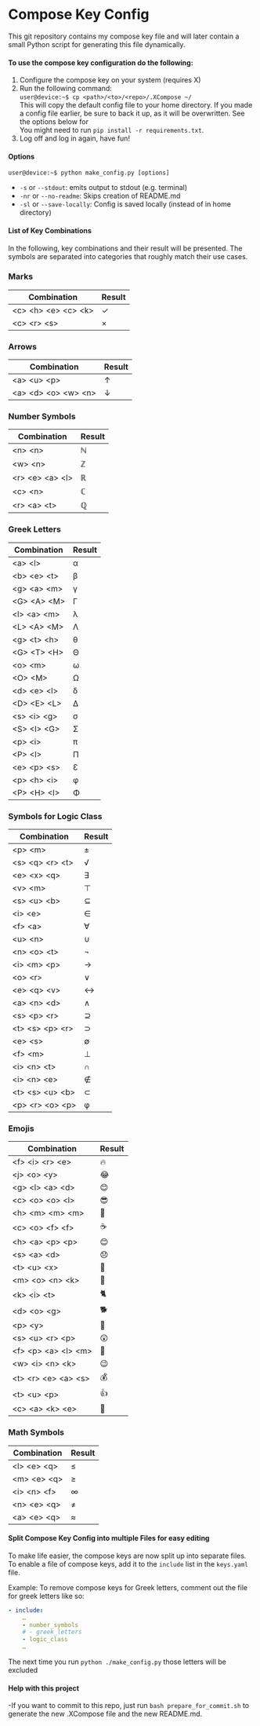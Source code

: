 # Compose Key Config
This git repository contains my compose key file and will later contain a small Python script for generating this file dynamically.

#### To use the compose key configuration do the following:
1. Configure the compose key on your system (requires X)
2. Run the following command: <br>
`user@device:~$ cp <path>/<to>/<repo>/.XCompose ~/`<br>
This will copy the default config file to your home directory. If you made a config file earlier, be sure to back it up, as it will be overwritten. See the options below for
<br>You might need to run `pip install -r requirements.txt`.
3. Log off and log in again, have fun!

#### Options
`user@device:~$ python make_config.py [options]`

- `-s` or `--stdout`: emits output to stdout (e.g. terminal)
- `-nr` or `--no-readme`: Skips creation of README.md
- `-sl` or `--save-locally`: Config is saved locally (instead of in home directory)

#### List of Key Combinations
In the following, key combinations and their result will be presented. The symbols are separated into categories that roughly match their use cases.


### Marks
|Combination|Result|
|---|---|
| \<c\> \<h\> \<e\> \<c\> \<k\> | ✓ | 
| \<c\> \<r\> \<s\> | × | 

### Arrows
|Combination|Result|
|---|---|
| \<a\> \<u\> \<p\> | ↑ | 
| \<a\> \<d\> \<o\> \<w\> \<n\> | ↓ | 

### Number Symbols
|Combination|Result|
|---|---|
| \<n\> \<n\> | ℕ | 
| \<w\> \<n\> | ℤ | 
| \<r\> \<e\> \<a\> \<l\> | ℝ | 
| \<c\> \<n\> | ℂ | 
| \<r\> \<a\> \<t\> | ℚ | 

### Greek Letters
|Combination|Result|
|---|---|
| \<a\> \<l\> | α | 
| \<b\> \<e\> \<t\> | β | 
| \<g\> \<a\> \<m\> | γ | 
| \<G\> \<A\> \<M\> | Γ | 
| \<l\> \<a\> \<m\> | λ | 
| \<L\> \<A\> \<M\> | Λ | 
| \<g\> \<t\> \<h\> | θ | 
| \<G\> \<T\> \<H\> | Θ | 
| \<o\> \<m\> | ω | 
| \<O\> \<M\> | Ω | 
| \<d\> \<e\> \<l\> | δ | 
| \<D\> \<E\> \<L\> | Δ | 
| \<s\> \<i\> \<g\> | σ | 
| \<S\> \<I\> \<G\> | Σ | 
| \<p\> \<i\> | π | 
| \<P\> \<I\> | Π | 
| \<e\> \<p\> \<s\> | Ɛ | 
| \<p\> \<h\> \<i\> | φ | 
| \<P\> \<H\> \<I\> | Φ | 

### Symbols for Logic Class
|Combination|Result|
|---|---|
| \<p\> \<m\> | ± | 
| \<s\> \<q\> \<r\> \<t\> | √ | 
| \<e\> \<x\> \<q\> | ∃ | 
| \<v\> \<m\> | ⊤ | 
| \<s\> \<u\> \<b\> | ⊆ | 
| \<i\> \<e\> | ∈ | 
| \<f\> \<a\> | ∀ | 
| \<u\> \<n\> | ∪ | 
| \<n\> \<o\> \<t\> | ¬ | 
| \<i\> \<m\> \<p\> | → | 
| \<o\> \<r\> | ∨ | 
| \<e\> \<q\> \<v\> | ↔ | 
| \<a\> \<n\> \<d\> | ∧ | 
| \<s\> \<p\> \<r\> | ⊇ | 
| \<t\> \<s\> \<p\> \<r\> | ⊃ | 
| \<e\> \<s\> | ∅ | 
| \<f\> \<m\> | ⊥ | 
| \<i\> \<n\> \<t\> | ∩ | 
| \<i\> \<n\> \<e\> | ∉ | 
| \<t\> \<s\> \<u\> \<b\> | ⊂ | 
| \<p\> \<r\> \<o\> \<p\> | φ | 

### Emojis
|Combination|Result|
|---|---|
| \<f\> \<i\> \<r\> \<e\> | 🔥 | 
| \<j\> \<o\> \<y\> | 😂 | 
| \<g\> \<l\> \<a\> \<d\> | 😊 | 
| \<c\> \<o\> \<o\> \<l\> | 😎 | 
| \<h\> \<m\> \<m\> \<m\> | 🤔 | 
| \<c\> \<o\> \<f\> \<f\> | ☕️﻿ | 
| \<h\> \<a\> \<p\> \<p\> | 😊 | 
| \<s\> \<a\> \<d\> | 😞 | 
| \<t\> \<u\> \<x\> | 🐧 | 
| \<m\> \<o\> \<n\> \<k\> | 🙈 | 
| \<k\> \<i\> \<t\> | 🐈 | 
| \<d\> \<o\> \<g\> | 🐕 | 
| \<p\> \<y\> | 🐍 | 
| \<s\> \<u\> \<r\> \<p\> | 😲 | 
| \<f\> \<p\> \<a\> \<l\> \<m\> | 🤦 | 
| \<w\> \<i\> \<n\> \<k\> | 😉 | 
| \<t\> \<r\> \<e\> \<a\> \<s\> | 💰 | 
| \<t\> \<u\> \<p\> | 👍 | 
| \<c\> \<a\> \<k\> \<e\> | 🎂 | 

### Math Symbols
|Combination|Result|
|---|---|
| \<l\> \<e\> \<q\> | ≤ | 
| \<m\> \<e\> \<q\> | ≥ | 
| \<i\> \<n\> \<f\> | ∞ | 
| \<n\> \<e\> \<q\> | ≠ | 
| \<a\> \<e\> \<q\> | ≈ | 


#### Split Compose Key Config into multiple Files for easy editing
To make life easier, the compose keys are now split up into separate files. To enable a file of compose keys, add it to the `include` list in the `keys.yaml` file.

Example:
To remove compose keys for Greek letters, comment out the file for greek letters like so: <br>
```yaml
- include:
    …
    - number_symbols
    # - greek_letters
    - logic_class
    …
 ```
 The next time you run ```python ./make_config.py``` those letters will be excluded
 
 #### Help with this project
-If you want to commit to this repo, just run ```bash prepare_for_commit.sh``` to generate the new .XCompose file and the new README.md.
